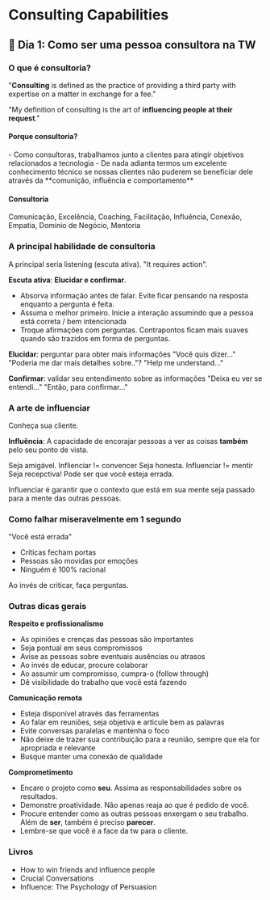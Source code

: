 # Consulting Capabilities

## :speech_balloon: Dia 1: Como ser uma pessoa consultora na TW 
### O que é consultoria? 
"**Consulting** is defined as the practice of providing a third party with expertise on a matter in exchange for a fee."

"My definition of consulting is the art of **influencing people at their request**."

<h4>Porque consultoria? </h4>
- Como consultoras, trabalhamos junto a clientes para atingir objetivos relacionados a tecnologia 
 - De nada adianta termos um excelente conhecimento técnico se nossas clientes não puderem se beneficiar dele através da **comunição, influência e comportamento**

 <h4>Consultoria</h4>
 Comunicação, Excelência, Coaching, Facilitação, Influência, Conexão, Empatia, Domínio de Negócio, Mentoria

### A principal habilidade de consultoria 
A principal seria listening (escuta ativa). "It requires action".

**Escuta ativa**: **Elucidar e confirmar**. 
- Absorva informação antes de falar. Evite ficar pensando na resposta enquanto a pergunta é feita. 
- Assuma o melhor primeiro. Inicie a interação assumindo que a pessoa está correta / bem intencionada
- Troque afirmações com perguntas. Contrapontos ficam mais suaves quando são trazidos em forma de perguntas. 

**Elucidar**: perguntar para obter mais informações
"Você quis dizer..."
"Poderia me dar mais detalhes sobre.."? 
"Help me understand..."

**Confirmar**: validar seu entendimento sobre as informações 
"Deixa eu ver se entendi..."
"Então, para confirmar..."


### A arte de influenciar 
Conheça sua cliente. 

**Influência**: A capacidade de encorajar pessoas a ver as coisas **também** pelo seu ponto de vista. 

Seja amigável. Inflienciar != convencer
Seja honesta. Influenciar != mentir 
Seja recepctiva! Pode ser que você esteja errada. 

Influenciar é garantir que o contexto que está em sua mente seja passado para a mente das outras pessoas. 

### Como falhar miseravelmente em 1 segundo 
"Você está errada"
- Críticas fecham portas
- Pessoas são movidas por emoções 
- Ninguém é 100% racional 

Ao invés de criticar, faça perguntas. 

### Outras dicas gerais 
**Respeito e profissionalismo** 
- As opiniões e crenças das pessoas são importantes 
- Seja pontual em seus compromissos
- Avise as pessoas sobre eventuais ausências ou atrasos 
- Ao invés de educar, procure colaborar 
- Ao assumir um compromisso, cumpra-o (follow through)
- Dê visibilidade do trabalho que você está fazendo 

**Comunicação remota**
- Esteja disponível através das ferramentas 
- Ao falar em reuniões, seja objetiva e articule bem as palavras 
- Evite conversas paralelas e mantenha o foco 
- Não deixe de trazer sua contribuição para a reunião, sempre que ela for apropriada e relevante 
- Busque manter uma conexão de qualidade 

**Comprometimento**
- Encare o projeto como **seu**. Assima as responsabilidades sobre os resultados. 
- Demonstre proatividade. Não apenas reaja ao que é pedido de você. 
- Procure entender como as outras pessoas enxergam o seu trabalho. Além de **ser**, também é preciso **parecer**. 
- Lembre-se que você é a face da tw para o cliente. 

### Livros 
- How to win friends and influence people
- Crucial Conversations
- Influence: The Psychology of Persuasion